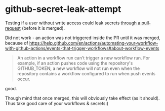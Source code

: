 # github-secret-leak-attempt

Testing if a user without write access could leak secrets [through a pull-request](https://github.com/sarpik/github-secret-leak/pull/1) (before it is merged).

Did not work - an action was not triggered inside the PR until it was merged, because of  https://help.github.com/en/actions/automating-your-workflow-with-github-actions/events-that-trigger-workflows#about-workflow-events

> An action in a workflow run can't trigger a new workflow run. For example, if an action pushes code using the repository's GITHUB_TOKEN, a new workflow will not run even when the repository contains a workflow configured to run when push events occur.

good.

Though mind that once merged, this will obviously take effect (as it should). Thus take good care of your workflows & secrets:)
